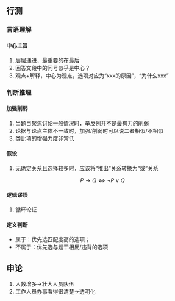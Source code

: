 ## 行测

### 言语理解

#### 中心主旨

1. 层层递进，最重要的在最后
2. 回答文段中的问号似乎是中心？
3. 观点+解释，中心为观点，选项对应为“xxx的原因”，“为什么xxx”

### 判断推理

#### 加强削弱

1. 当题目聚焦讨论<u>一般情况</u>时，举反例并不是最有力的削弱
2. 论据与论点主体不一致时，加强/削弱时可以说二者相似/不相似
3. 类比项的增强力度非常低

#### 假设

1. 无确定关系且选择较多时，应该将“推出”关系转换为“或”关系

$$
P \to Q \iff \neg P \lor Q
$$

#### 逻辑谬误

1. 循环论证

#### 定义判断

+ 属于：优先选匹配度高的选项；
+ 不属于：优先选与题干相反/违背的选项

## 申论

1. 人数增多->壮大人员队伍
2. 工作人员办事看得很清楚->透明化
